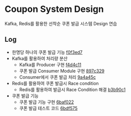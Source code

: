 # Coupon System Design

Kafka, Redis를 활용한 선착순 쿠폰 발급 시스템 Design 연습

## Log

- 한명당 하나의 쿠폰 발급 기능 [f0f3ed7](https://github.com/dobidugi/coupon-system/commit/f0f3ed7e5f12eb100dc55939ad827e8bcf35d3a6)
- Kafka를 활용하여 처리량 분산
  - Kafka를 Producer 구현 [f4d4c11](https://github.com/dobidugi/coupon-system/commit/f4d4c114116c3063388972aa05a1a58723282ff4)
  - 쿠폰 발급 Consumer Module 구현 [897c329](https://github.com/dobidugi/coupon-system/commit/897c329bbd01af6c57e80199c25a2706ad438d81)
  - Consumer에서 쿠폰 발급 처리 [9a4a45c](https://github.com/dobidugi/coupon-system/commit/9a4a45c2dbbca009dcf04edf0f5996b859a2f930)
- Redis를 활용하여 쿠폰 발급시 Race condition 
  - Redis를 활용하여 발급시 Race Condition 해결 [b3b90c1](https://github.com/dobidugi/coupon-system/commit/b3b90c1b8b1c6b07318827e99d621aa77ea94646)
- 쿠폰 발급 기능 
  - 쿠폰 발급 기능 구현 [6baf022](https://github.com/dobidugi/coupon-system/commit/6baf022e5e39921a5886190aad504c5043c20472)
  - 쿠폰 발급 테스트 코드 [6bdf575](https://github.com/dobidugi/coupon-system/commit/6bdf5758b86b0b3dc83da4e290d952ee7c1b7e8b)
